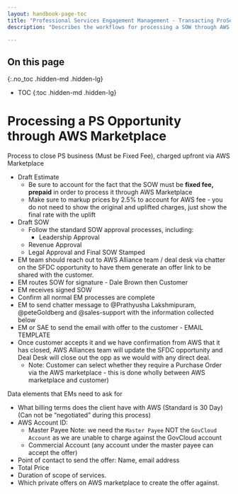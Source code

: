 ```yaml
---
layout: handbook-page-toc
title: "Professional Services Engagement Management - Transacting ProServ business through AWS Marketplace"
description: "Describes the workflows for processing a SOW through AWS Marketplace."

---
```


## On this page
{:.no_toc .hidden-md .hidden-lg}

- TOC
{:toc .hidden-md .hidden-lg}

# Processing a PS Opportunity through AWS Marketplace

Process to close PS business (Must be Fixed Fee), charged upfront via AWS Marketplace
 - Draft Estimate
      - Be sure to account for the fact that the SOW must be **fixed fee, prepaid** in order to process it through AWS Marketplace
      - Make sure to markup prices by 2.5% to account for AWS fee - you do not need to show the original and uplifted charges, just show the final rate with the uplift
- Draft SOW
   - Follow the standard SOW approval processes, including: 
      - Leadership Approval
   - Revenue Approval
   - Legal Approval and Final SOW Stamped
- EM team should reach out to AWS Alliance team / deal desk via chatter on the SFDC opportunity to have them generate an offer link to be shared with the customer.
- EM routes SOW for signature - Dale Brown then Customer 
- EM receives signed SOW
- Confirm all normal EM processes are complete
- EM to send chatter message to @Prathyusha Lakshmipuram, @peteGoldberg and @sales-support with the information collected below
- EM or SAE to send the email with offer to the customer -  EMAIL TEMPLATE
- Once customer accepts it and we have confirmation from AWS that it has closed, AWS Alliances team will update the SFDC opportunity and Deal Desk will close out the opp as we would with any direct deal.
    - Note: Customer can select whether they require a Purchase Order via the AWS marketplace - this is done wholly between AWS marketplace and customer)

Data elements that EMs need to ask for 
- What billing terms does the client have with AWS (Standard is 30 Day)(Can not be “negotiated” during this process)
- AWS Account ID:
    - Master Payee Note: we need the `Master Payee` NOT the `GovCloud Account` as we are unable to charge against the GovCloud account
    - Commercial Account (any account under the master payee can accept the offer)
- Point of contact to send the offer: Name, email address
- Total Price
- Duration of scope of services. 
- Which private offers on AWS marketplace to create the offer against. 


